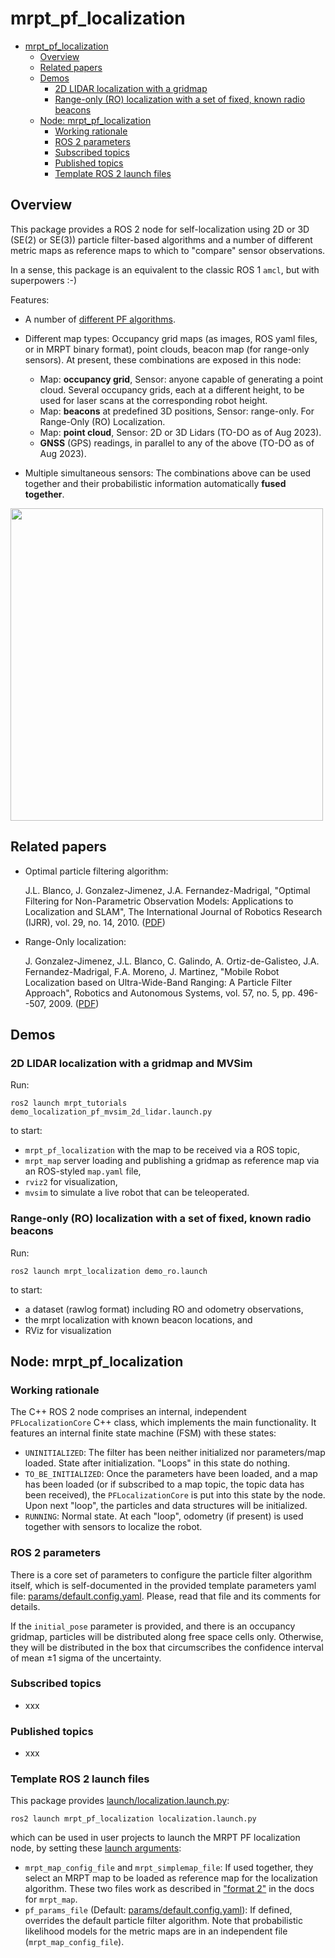# mrpt_pf_localization

* [mrpt_pf_localization](#mrpt_pf_localization)
   * [Overview](#overview)
   * [Related papers](#related-papers)
   * [Demos](#demos)
      * [2D LIDAR localization with a gridmap](#2d-lidar-localization-with-a-gridmap)
      * [Range-only (RO) localization with a set of fixed, known radio beacons](#range-only-ro-localization-with-a-set-of-fixed-known-radio-beacons)
   * [Node: mrpt_pf_localization](#node-mrpt_pf_localization)
      * [Working rationale](#working-rationale)
      * [ROS 2 parameters](#ros-2-parameters)
      * [Subscribed topics](#subscribed-topics)
      * [Published topics](#published-topics)
      * [Template ROS 2 launch files](#template-ros-2-launch-files)

<!-- Created by https://github.com/ekalinin/github-markdown-toc -->
<!-- Regenerate with: gh-md-toc README.md -->

## Overview
This package provides a ROS 2 node for self-localization using 2D or 3D (SE(2) or SE(3))
particle filter-based algorithms and a number of different metric maps as reference maps
to which to "compare" sensor observations.

In a sense, this package is an equivalent to the classic ROS 1 ``amcl``, but with superpowers :-)

Features:

* A number of [different PF algorithms](https://www.mrpt.org/tutorials/programming/statistics-and-bayes-filtering/particle_filter_algorithms/).

* Different map types: Occupancy grid maps (as images, ROS yaml files, or in MRPT binary format), point clouds, beacon map (for range-only sensors). At present, these combinations are exposed in this node:
  * Map: **occupancy grid**, Sensor: anyone capable of generating a point cloud. Several occupancy grids, each at a different height, to be used for laser scans at the corresponding robot height.
  * Map: **beacons** at predefined 3D positions, Sensor: range-only. For Range-Only (RO) Localization.
  * Map: **point cloud**, Sensor: 2D or 3D Lidars (TO-DO as of Aug 2023).
  * **GNSS** (GPS) readings, in parallel to any of the above (TO-DO as of Aug 2023).

* Multiple simultaneous sensors: The combinations above can be used together and their probabilistic information 
automatically **fused together**.

<img src="https://mrpt.github.io/imgs/ros-pf-localization-pioneer.jpg" style="width: 500px; align: center;" />

## Related papers
* Optimal particle filtering algorithm:

    J.L. Blanco, J. Gonzalez-Jimenez, J.A. Fernandez-Madrigal, "Optimal Filtering for Non-Parametric Observation Models: Applications to Localization and SLAM", The International Journal of Robotics Research (IJRR), vol. 29, no. 14, 2010. ([PDF](https://ingmec.ual.es/~jlblanco/papers/blanco2010ofn_IJRR.pdf))

* Range-Only localization:

    J. Gonzalez-Jimenez, J.L. Blanco, C. Galindo, A. Ortiz-de-Galisteo, J.A. Fernandez-Madrigal, F.A. Moreno, J. Martinez, "Mobile Robot Localization based on Ultra-Wide-Band Ranging: A Particle Filter Approach", Robotics and Autonomous Systems, vol. 57, no. 5, pp. 496--507, 2009. ([PDF](https://ingmec.ual.es/~jlblanco/papers/gonzalez2008mrl.pdf))


## Demos

### 2D LIDAR localization with a gridmap and MVSim
Run:

    ros2 launch mrpt_tutorials demo_localization_pf_mvsim_2d_lidar.launch.py

to start:

* ``mrpt_pf_localization`` with the map to be received via a ROS topic,
* ``mrpt_map`` server loading and publishing a gridmap as reference map via an ROS-styled ``map.yaml`` file,
* ``rviz2`` for visualization,
* ``mvsim`` to simulate a live robot that can be teleoperated.

### Range-only (RO) localization with a set of fixed, known radio beacons
Run:

    ros2 launch mrpt_localization demo_ro.launch

to start:

* a dataset (rawlog format) including RO and odometry observations,
* the mrpt localization with known beacon locations, and
* RViz for visualization


## Node: mrpt_pf_localization

### Working rationale

The C++ ROS 2 node comprises an internal, independent ``PFLocalizationCore`` C++ class, which implements
the main functionality. It features an internal finite state machine (FSM) with these states:

* ``UNINITIALIZED``: The filter has been neither initialized nor parameters/map loaded. 
  State after initialization. "Loops" in this state do nothing.
* ``TO_BE_INITIALIZED``: Once the parameters have been loaded, and a map has been loaded 
  (or if subscribed to a map topic, the topic data has been received), the ``PFLocalizationCore`` 
  is put into this state by the node. Upon next "loop", the particles and data structures will be initialized.
* ``RUNNING``: Normal state. At each "loop", odometry (if present) is used together with sensors to
  localize the robot.


### ROS 2 parameters

There is a core set of parameters to configure the particle filter algorithm itself,
which is self-documented in the provided template parameters yaml file:
[params/default.config.yaml](params/default.config.yaml).
Please, read that file and its comments for details.

If the ``initial_pose`` parameter is provided, and there is an occupancy gridmap, particles will be distributed
along free space cells only. Otherwise, they will be distributed in the box that circumscribes the confidence interval
of mean ±1 sigma of the uncertainty.


### Subscribed topics
* xxx

### Published topics
* xxx

### Template ROS 2 launch files

This package provides [launch/localization.launch.py](launch/localization.launch.py):

    ros2 launch mrpt_pf_localization localization.launch.py

which can be used in user projects to launch the MRPT PF localization node, by setting these [launch arguments](https://docs.ros.org/en/rolling/Tutorials/Intermediate/Launch/Using-Substitutions.html):

* ``mrpt_map_config_file`` and ``mrpt_simplemap_file``: If used together, they select an MRPT map to be loaded as
  reference map for the localization algorithm. These two files work as described in ["format 2"](https://github.com/mrpt-ros-pkg/mrpt_navigation/tree/ros2/mrpt_map#working-rationale) in the docs for ``mrpt_map``.
* ``pf_params_file`` (Default: [params/default.config.yaml](params/default.config.yaml)): If defined, overrides the default
particle filter algorithm. Note that probabilistic likelihood models for the metric maps are in an independent file (``mrpt_map_config_file``).


